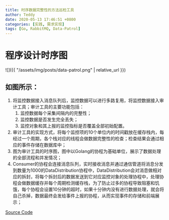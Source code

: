 ```yaml
---
title: 时序数据完整性的方法巡检工具
author: Teddy
date: 2020-05-13 17:46:51 +0800
categories: [实践, 需求实现]
tags: [Go, RabbitMQ, Data-Patrol]
---
```


# 程序设计时序图

![]({{ "/assets/img/posts/data-patrol.png" | relative_url }})



## 如图所示：
1. 将监控数据接入消息队列后，监控数据可以进行多路复用，将监控数据接入审计工具；审计工具的主要功能包括：
   1. 监控数据每个采集间隔内的完整性；
   2. 监控数据是否发生完全丢失；
   3. 监控对象和其上报的监控指标是否覆盖全部初始配置。
2. 审计工具的实现方式，将每个监控项的10个单位内的时间戳放在缓存栈内，每经过一个周期，各个栈对应的线程会做数据完整性的检查；检查结果会通过相应的事件存储在数据库中；
1.	图为审计工具的时序图，图中以Golang的协程为基础单位，展示了数据处理的全部流程和并发情况；
2.	Consumer的协程会连接消息队列，实时接收消息并通过通信管道将消息分发到数量为1000的DataDistribution协程中，DataDistribution会对消息做相对应的拆封，将每个拆封后的数据发送到它对应监控对象的处理协程中，处理协程会做数据缓存并每个周期检测缓存栈，为了防止过多的协程导致阻塞和饥饿，每个协程会设置10分钟的超时，如果十分钟内没有进行数据处理，就会将自己杀掉，数据最终会发给事件上报的协程，从而实现事件的存储和前端展示；

[Source Code](https://github.com/TeddyGoodman)